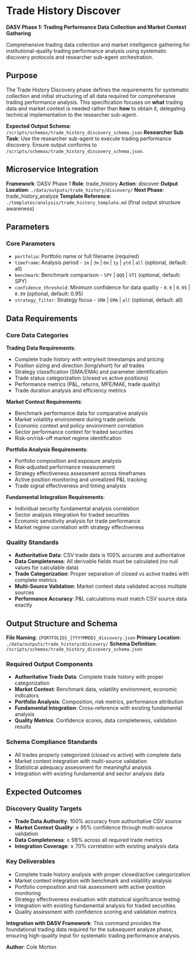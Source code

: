 # Trade History Discover

**DASV Phase 1: Trading Performance Data Collection and Market Context Gathering**

Comprehensive trading data collection and market intelligence gathering for institutional-quality trading performance analysis using systematic discovery protocols and researcher sub-agent orchestration.

## Purpose

The Trade History Discovery phase defines the requirements for systematic collection and initial structuring of all data required for comprehensive trading performance analysis. This specification focuses on **what** trading data and market context is needed rather than **how** to obtain it, delegating technical implementation to the researcher sub-agent.

**Expected Output Schema**: `/scripts/schemas/trade_history_discovery_schema.json`
**Researcher Sub Task**: Use the researcher sub-agent to execute trading performance discovery. Ensure output conforms to `/scripts/schemas/trade_history_discovery_schema.json`.

## Microservice Integration

**Framework**: DASV Phase 1
**Role**: trade_history
**Action**: discover
**Output Location**: `./data/outputs/trade_history/discovery/`
**Next Phase**: trade_history_analyze
**Template Reference**: `./templates/analysis/trade_history_template.md` (final output structure awareness)

## Parameters

### Core Parameters
- `portfolio`: Portfolio name or full filename (required)
- `timeframe`: Analysis period - `1m` | `3m` | `6m` | `1y` | `ytd` | `all` (optional, default: all)
- `benchmark`: Benchmark comparison - `SPY` | `QQQ` | `VTI` (optional, default: SPY)
- `confidence_threshold`: Minimum confidence for data quality - `0.9` | `0.95` | `0.99` (optional, default: 0.95)
- `strategy_filter`: Strategy focus - `SMA` | `EMA` | `all` (optional, default: all)

## Data Requirements

### Core Data Categories

**Trading Data Requirements**:
- Complete trade history with entry/exit timestamps and pricing
- Position sizing and direction (long/short) for all trades
- Strategy classification (SMA/EMA) and parameter identification
- Trade status categorization (closed vs active positions)
- Performance metrics (P&L, returns, MFE/MAE, trade quality)
- Trade duration analysis and efficiency metrics

**Market Context Requirements**:
- Benchmark performance data for comparative analysis
- Market volatility environment during trade periods
- Economic context and policy environment correlation
- Sector performance context for traded securities
- Risk-on/risk-off market regime identification

**Portfolio Analysis Requirements**:
- Portfolio composition and exposure analysis
- Risk-adjusted performance measurement
- Strategy effectiveness assessment across timeframes
- Active position monitoring and unrealized P&L tracking
- Trade signal effectiveness and timing analysis

**Fundamental Integration Requirements**:
- Individual security fundamental analysis correlation
- Sector analysis integration for traded securities
- Economic sensitivity analysis for trade performance
- Market regime correlation with strategy effectiveness

### Quality Standards
- **Authoritative Data**: CSV trade data is 100% accurate and authoritative
- **Data Completeness**: All derivable fields must be calculated (no null values for calculable data)
- **Trade Categorization**: Proper separation of closed vs active trades with complete metrics
- **Multi-Source Validation**: Market context data validated across multiple sources
- **Performance Accuracy**: P&L calculations must match CSV source data exactly

## Output Structure and Schema

**File Naming**: `{PORTFOLIO}_{YYYYMMDD}_discovery.json`
**Primary Location**: `./data/outputs/trade_history/discovery/`
**Schema Definition**: `/scripts/schemas/trade_history_discovery_schema.json`

### Required Output Components
- **Authoritative Trade Data**: Complete trade history with proper categorization
- **Market Context**: Benchmark data, volatility environment, economic indicators
- **Portfolio Analysis**: Composition, risk metrics, performance attribution
- **Fundamental Integration**: Cross-reference with existing fundamental analysis
- **Quality Metrics**: Confidence scores, data completeness, validation results

### Schema Compliance Standards
- All trades properly categorized (closed vs active) with complete data
- Market context integration with multi-source validation
- Statistical adequacy assessment for meaningful analysis
- Integration with existing fundamental and sector analysis data

## Expected Outcomes

### Discovery Quality Targets
- **Trade Data Authority**: 100% accuracy from authoritative CSV source
- **Market Context Quality**: ≥ 95% confidence through multi-source validation
- **Data Completeness**: ≥ 98% across all required trade metrics
- **Integration Coverage**: ≥ 70% correlation with existing analysis data

### Key Deliverables
- Complete trade history analysis with proper closed/active categorization
- Market context integration with benchmark and volatility analysis
- Portfolio composition and risk assessment with active position monitoring
- Strategy effectiveness evaluation with statistical significance testing
- Integration with existing fundamental analysis for traded securities
- Quality assessment with confidence scoring and validation metrics

**Integration with DASV Framework**: This command provides the foundational trading data required for the subsequent analyze phase, ensuring high-quality input for systematic trading performance analysis.

**Author**: Cole Morton
